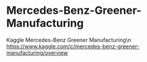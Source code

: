 # Mercedes-Benz-Greener-Manufacturing
Kaggle Mercedes-Benz Greener Manufacturing\n
https://www.kaggle.com/c/mercedes-benz-greener-manufacturing/overview
